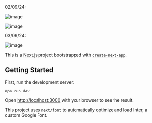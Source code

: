 02/09/24:

![image](https://github.com/user-attachments/assets/c3c59731-022b-4d13-bbc0-75d086aad85f)

![image](https://github.com/user-attachments/assets/cb76bfb5-d430-4027-af59-2fbcdc656c3f)


03/09/24:

![image](https://github.com/user-attachments/assets/57b2633f-cefc-44a6-8700-6b64eec10fb5)


This is a [Next.js](https://nextjs.org/) project bootstrapped with [`create-next-app`](https://github.com/vercel/next.js/tree/canary/packages/create-next-app).

## Getting Started

First, run the development server:

```command line
npm run dev
```

Open [http://localhost:3000](http://localhost:3000) with your browser to see the result.

This project uses [`next/font`](https://nextjs.org/docs/basic-features/font-optimization) to automatically optimize and load Inter, a custom Google Font.
